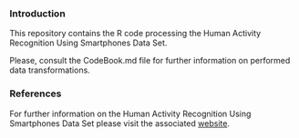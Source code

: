 ### Introduction
This repository contains the R code processing the Human Activity Recognition Using Smartphones Data Set.

Please, consult the CodeBook.md file for further information on performed data transformations.

### References
For further information on the Human Activity Recognition Using Smartphones Data Set please visit the associated [website](http://archive.ics.uci.edu/ml/datasets/Human+Activity+Recognition+Using+Smartphones).
